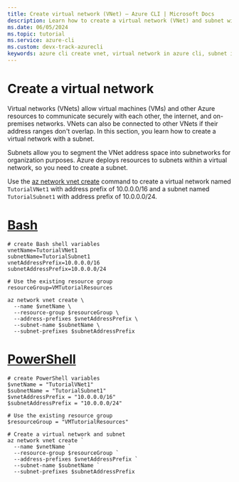 ```yaml
---
title: Create virtual network (VNet) – Azure CLI | Microsoft Docs
description: Learn how to create a virtual network (VNet) and subnet with the Azure CLI.
ms.date: 06/05/2024
ms.topic: tutorial
ms.service: azure-cli
ms.custom: devx-track-azurecli
keywords: azure cli create vnet, virtual network in azure cli, subnet in virtual network
---
```


# Create a virtual network

Virtual networks (VNets) allow virtual machines (VMs) and other Azure resources to communicate securely with each other, the internet, and on-premises networks. VNets can also be connected to other VNets if their address ranges don't overlap. In this section, you learn how to create a virtual network with a subnet.

Subnets allow you to segment the VNet address space into subnetworks for organization purposes. Azure deploys resources to subnets within a virtual network, so you need to create a subnet.

Use the [az network vnet create](/cli/azure/network/vnet#az_network_vnet_create) command to create a virtual network named `TutorialVNet1` with address prefix of 10.0.0.0/16 and a subnet named `TutorialSubnet1` with address prefix of 10.0.0.0/24.

# [Bash](#tab/bash)

```azurecli-interactive
# create Bash shell variables
vnetName=TutorialVNet1
subnetName=TutorialSubnet1
vnetAddressPrefix=10.0.0.0/16
subnetAddressPrefix=10.0.0.0/24

# Use the existing resource group
resourceGroup=VMTutorialResources

az network vnet create \
  --name $vnetName \
  --resource-group $resourceGroup \
  --address-prefixes $vnetAddressPrefix \
  --subnet-name $subnetName \
  --subnet-prefixes $subnetAddressPrefix
```

# [PowerShell](#tab/powershell)

```azurecli-interactive
# create PowerShell variables
$vnetName = "TutorialVNet1"
$subnetName = "TutorialSubnet1"
$vnetAddressPrefix = "10.0.0.0/16"
$subnetAddressPrefix = "10.0.0.0/24"

# Use the existing resource group
$resourceGroup = "VMTutorialResources"

# Create a virtual network and subnet
az network vnet create `
  --name $vnetName `
  --resource-group $resourceGroup `
  --address-prefixes $vnetAddressPrefix `
  --subnet-name $subnetName `
  --subnet-prefixes $subnetAddressPrefix
```
